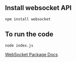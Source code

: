 ## Install websocket API
```sh
npm install websocket 
```  

## To run the code 
```sh
node index.js 
```

[WebSocket Package Docs](https://developer.mozilla.org/en-US/docs/Web/API/WebSockets_API)

